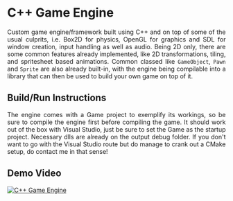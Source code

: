 # C++ Game Engine
<p align="justify">
 Custom game engine/framework built using C++ and on top of some of the usual culprits, i.e. Box2D for physics, OpenGL for graphics and SDL for window creation, input handling as well as audio. Being 2D only, there are 
 some common features already implemented, like 2D transformations, tiling, and spritesheet based animations. Common classed like <code>GameObject</code>, <code>Pawn</code> and <code>Sprite</code> are also already 
 built-in, with the engine being compilable into a library that can then be used to build your own game on top of it.
</p>

## Build/Run Instructions
<p align="justify">
 The engine comes with a Game project to exemplify its workings, so be sure to compile the engine first before compiling the game. It should work out of the box with Visual Studio, just be sure to set the Game as the 
 startup project. Necessary dlls are already on the output debug folder. If you don't want to go with the Visual Studio route but do manage to crank out a CMake setup, do contact me in that sense! 
</p>

## Demo Video
[![ C++ Game Engine](https://img.youtube.com/vi/YrV5QRa83ns/0.jpg)](https://www.youtube.com/watch?v=YrV5QRa83ns)
